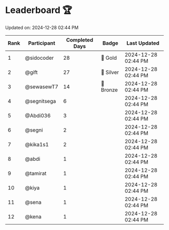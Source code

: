 # Leaderboard 🏆

Updated on: 2024-12-28 02:44 PM

| Rank | Participant       | Completed Days | Badge      | Last Updated         |
|------|-------------------|----------------|------------|----------------------|
| 1    | @sidocoder        | 28             | 🏅 Gold     | 2024-12-28 02:44 PM |
| 2    | @gift             | 27             | 🥈 Silver   | 2024-12-28 02:44 PM |
| 3    | @sewasewT7        | 14             | 🥉 Bronze   | 2024-12-28 02:44 PM |
| 4    | @segnitsega       | 6              |            | 2024-12-28 02:44 PM |
| 5    | @Abdi036          | 3              |            | 2024-12-28 02:44 PM |
| 6    | @segni            | 2              |            | 2024-12-28 02:44 PM |
| 7    | @kika1s1          | 2              |            | 2024-12-28 02:44 PM |
| 8    | @abdi             | 1              |            | 2024-12-28 02:44 PM |
| 9    | @tamirat          | 1              |            | 2024-12-28 02:44 PM |
| 10   | @kiya             | 1              |            | 2024-12-28 02:44 PM |
| 11   | @sena             | 1              |            | 2024-12-28 02:44 PM |
| 12   | @kena             | 1              |            | 2024-12-28 02:44 PM |
